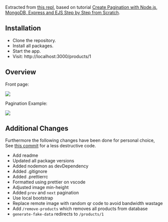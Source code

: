 Extracted from [this repl](https://repl.it/@NguyenDa18/NodePaginationExample), based on tutorial [Create Pagination with Node.js, MongoDB, Express and EJS Step by Step from Scratch](https://evdokimovm.github.io/javascript/nodejs/mongodb/pagination/expressjs/ejs/bootstrap/2017/08/20/create-pagination-with-nodejs-mongodb-express-and-ejs-step-by-step-from-scratch.html).

## Installation

- Clone the repository.
- Install all packages.
- Start the app.
- Visit: http://localhost:3000/products/1

## Overview
Front page:

![](https://i.imgur.com/M8HoUbU.png)

Pagination Example:

![](https://i.imgur.com/rvvEJmR.png)

## Additional Changes
Furthermore the following changes have been done for personal choice, See [this commit](https://github.com/entrptaher/node-paginate/tree/7aa563954247be6019fe00f29fb30bc3b3014669) for a less destructive code.

- Add readme
- Updated all package versions
- Added nodemon as devDependency
- Added .gitignore
- Added .prettierrc
- Formatted using prettier on vscode
- Adjusted image min-height
- Added `prev` and `next` pagination
- Use local bootstrap
- Replace remote image with random qr code to avoid bandwidth wastage
- Add `/remove-products` which removes all products from database
- `generate-fake-data` redirects to `/products/1`